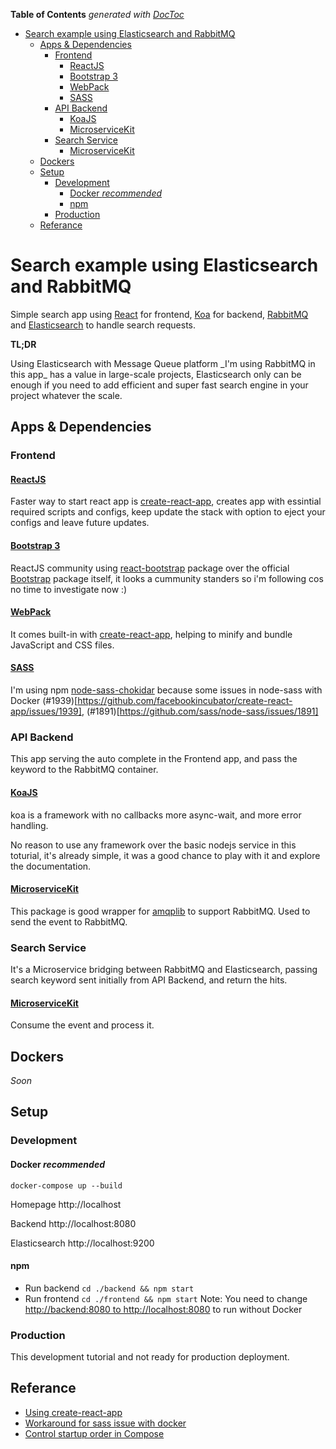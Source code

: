 <!-- START doctoc generated TOC please keep comment here to allow auto update -->
<!-- DON'T EDIT THIS SECTION, INSTEAD RE-RUN doctoc TO UPDATE -->
**Table of Contents**  *generated with [DocToc](https://github.com/thlorenz/doctoc)*

- [Search example using Elasticsearch and RabbitMQ](#search-example-using-elasticsearch-and-rabbitmq)
  - [Apps & Dependencies](#apps--dependencies)
    - [Frontend](#frontend)
      - [ReactJS](#reactjs)
      - [Bootstrap 3](#bootstrap-3)
      - [WebPack](#webpack)
      - [SASS](#sass)
    - [API Backend](#api-backend)
      - [KoaJS](#koajs)
      - [MicroserviceKit](#microservicekit)
    - [Search Service](#search-service)
      - [MicroserviceKit](#microservicekit-1)
  - [Dockers](#dockers)
  - [Setup](#setup)
    - [Development](#development)
      - [Docker _recommended_](#docker-_recommended_)
      - [npm](#npm)
    - [Production](#production)
  - [Referance](#referance)

<!-- END doctoc generated TOC please keep comment here to allow auto update -->

# Search example using Elasticsearch and RabbitMQ
Simple search app using [React](https://reactjs.org/) for frontend, [Koa](http://koajs.com/) for backend, [RabbitMQ](https://www.rabbitmq.com/) and [Elasticsearch](https://www.elastic.co/products/elasticsearch) to handle search requests.

<strong>TL;DR</strong>
<p>Using Elasticsearch with Message Queue platform _I'm using RabbitMQ in this app_ has a value in large-scale projects, Elasticsearch only can be enough if you need to add efficient and super fast search engine in your project whatever the scale.</p>

## Apps & Dependencies
### Frontend
#### [ReactJS](https://reactjs.org/)
Faster way to start react app is [create-react-app](https://github.com/facebook/create-react-app), creates app with essintial required scripts and configs, keep update the stack with option to eject your configs and leave future updates.

#### [Bootstrap 3](http://getbootstrap.com/docs/3.3/)
ReactJS community using [react-bootstrap](https://react-bootstrap.github.io/) package over the official [Bootstrap](https://www.npmjs.com/package/bootstrap) package itself, it looks a cummunity standers so i'm following cos no time to investigate now :)

#### [WebPack](https://webpack.js.org/)
It comes built-in with [create-react-app](https://github.com/facebook/create-react-app), helping to minify and bundle JavaScript and CSS files.

#### [SASS](https://sass-lang.com/)
I'm using npm [node-sass-chokidar](https://www.npmjs.com/package/node-sass-chokidar) because some issues in node-sass with Docker (#1939)[https://github.com/facebookincubator/create-react-app/issues/1939], (#1891)[https://github.com/sass/node-sass/issues/1891]

### API Backend
This app serving the auto complete in the Frontend app, and pass the keyword to the RabbitMQ container.

#### [KoaJS](http://koajs.com/)
koa is a framework with no callbacks more async-wait, and more error handling.

No reason to use any framework over the basic nodejs service in this toturial, it's already simple, it was a good chance to play with it and explore the documentation.

#### [MicroserviceKit](https://github.com/signalive/microservice-kit)
This package is good wrapper for [amqplib](http://www.squaremobius.net/amqp.node/channel_api.html) to support RabbitMQ. Used to send the event to RabbitMQ.


### Search Service
It's a Microservice bridging between RabbitMQ and Elasticsearch, passing search keyword sent initially from API Backend, and return the hits.

#### [MicroserviceKit](https://github.com/signalive/microservice-kit)
Consume the event and process it.

## Dockers
_Soon_

## Setup
### Development
#### Docker _recommended_
`docker-compose up --build`

Homepage
http://localhost

Backend
http://localhost:8080

Elasticsearch
http://localhost:9200

#### npm
* Run backend `cd ./backend && npm start`
* Run frontend `cd ./frontend && npm start`
Note: You need to change [http://backend:8080 to http://localhost:8080](https://github.com/HazemKhaled/reactjs-koajs-rabbitmq-elasticsearch/blob/master/frontend/package.json#L16) to run without Docker

### Production
This development tutorial and not ready for production deployment.

## Referance
* [Using create-react-app](https://github.com/facebook/create-react-app)
* [Workaround for sass issue with docker](https://github.com/sass/node-sass/issues/1527#issuecomment-258415873)
* [Control startup order in Compose](https://docs.docker.com/compose/startup-order/)
